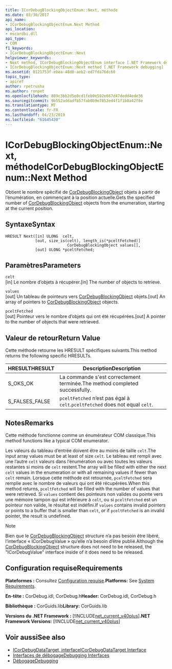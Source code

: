 ```yaml
---
title: ICorDebugBlockingObjectEnum::Next, méthode
ms.date: 03/30/2017
api_name:
- ICorDebugBlockingObjectEnum.Next Method
api_location:
- mscordbi.dll
api_type:
- COM
f1_keywords:
- ICorDebugBlockingObjectEnum::Next
helpviewer_keywords:
- Next method, ICorDebugBlockingObjectEnum interface [.NET Framework debugging]
- ICorDebugBlockingObjectEnum::Next method [.NET Framework debugging]
ms.assetid: 0121753f-ebea-48d0-aeb2-ed7fda76dc60
topic_type:
- apiref
author: rpetrusha
ms.author: ronpet
ms.openlocfilehash: 889c3bb2d5e0cd1feb9e592e667d47dedd4ede36
ms.sourcegitcommit: 9b552addadfb57fab0b9e7852ed4f1f1b8a42f8e
ms.translationtype: MT
ms.contentlocale: fr-FR
ms.lasthandoff: 04/23/2019
ms.locfileid: "61645420"
---
```

# <a name="icordebugblockingobjectenumnext-method"></a><span data-ttu-id="97826-102">ICorDebugBlockingObjectEnum::Next, méthode</span><span class="sxs-lookup"><span data-stu-id="97826-102">ICorDebugBlockingObjectEnum::Next Method</span></span>
<span data-ttu-id="97826-103">Obtient le nombre spécifié de [CorDebugBlockingObject](../../../../docs/framework/unmanaged-api/debugging/cordebugblockingobject-structure.md) objets à partir de l’énumération, en commençant à la position actuelle.</span><span class="sxs-lookup"><span data-stu-id="97826-103">Gets the specified number of [CorDebugBlockingObject](../../../../docs/framework/unmanaged-api/debugging/cordebugblockingobject-structure.md) objects from the enumeration, starting at the current position.</span></span>  
  
## <a name="syntax"></a><span data-ttu-id="97826-104">Syntaxe</span><span class="sxs-lookup"><span data-stu-id="97826-104">Syntax</span></span>  
  
```  
HRESULT Next([in] ULONG  celt,  
             [out, size_is(celt), length_is(*pceltFetched)]  
                           CorDebugBlockingObject values[],  
             [out] ULONG *pceltFetched;  
```  
  
## <a name="parameters"></a><span data-ttu-id="97826-105">Paramètres</span><span class="sxs-lookup"><span data-stu-id="97826-105">Parameters</span></span>  
 `celt`  
 <span data-ttu-id="97826-106">[in] Le nombre d’objets à récupérer.</span><span class="sxs-lookup"><span data-stu-id="97826-106">[in] The number of objects to retrieve.</span></span>  
  
 `values`  
 <span data-ttu-id="97826-107">[out] Un tableau de pointeurs vers [CorDebugBlockingObject](../../../../docs/framework/unmanaged-api/debugging/cordebugblockingobject-structure.md) objets.</span><span class="sxs-lookup"><span data-stu-id="97826-107">[out] An array of pointers to [CorDebugBlockingObject](../../../../docs/framework/unmanaged-api/debugging/cordebugblockingobject-structure.md) objects.</span></span>  
  
 `pceltFetched`  
 <span data-ttu-id="97826-108">[out] Pointeur vers le nombre d’objets qui ont été récupérées.</span><span class="sxs-lookup"><span data-stu-id="97826-108">[out] A pointer to the number of objects that were retrieved.</span></span>  
  
## <a name="return-value"></a><span data-ttu-id="97826-109">Valeur de retour</span><span class="sxs-lookup"><span data-stu-id="97826-109">Return Value</span></span>  
 <span data-ttu-id="97826-110">Cette méthode retourne les HRESULT spécifiques suivants.</span><span class="sxs-lookup"><span data-stu-id="97826-110">This method returns the following specific HRESULTs.</span></span>  
  
|<span data-ttu-id="97826-111">HRESULT</span><span class="sxs-lookup"><span data-stu-id="97826-111">HRESULT</span></span>|<span data-ttu-id="97826-112">Description</span><span class="sxs-lookup"><span data-stu-id="97826-112">Description</span></span>|  
|-------------|-----------------|  
|<span data-ttu-id="97826-113">S_OK</span><span class="sxs-lookup"><span data-stu-id="97826-113">S_OK</span></span>|<span data-ttu-id="97826-114">La commande s'est correctement terminée.</span><span class="sxs-lookup"><span data-stu-id="97826-114">The method completed successfully.</span></span>|  
|<span data-ttu-id="97826-115">S_FALSE</span><span class="sxs-lookup"><span data-stu-id="97826-115">S_FALSE</span></span>|<span data-ttu-id="97826-116">`pceltFetched` n’est pas égal à `celt`.</span><span class="sxs-lookup"><span data-stu-id="97826-116">`pceltFetched` does not equal `celt`.</span></span>|  
  
## <a name="remarks"></a><span data-ttu-id="97826-117">Notes</span><span class="sxs-lookup"><span data-stu-id="97826-117">Remarks</span></span>  
 <span data-ttu-id="97826-118">Cette méthode fonctionne comme un énumérateur COM classique.</span><span class="sxs-lookup"><span data-stu-id="97826-118">This method functions like a typical COM enumerator.</span></span>  
  
 <span data-ttu-id="97826-119">Les valeurs du tableau d’entrée doivent être au moins de taille `celt`.</span><span class="sxs-lookup"><span data-stu-id="97826-119">The input array values must be at least of size `celt`.</span></span> <span data-ttu-id="97826-120">Le tableau est rempli avec une l’autre `celt` valeurs dans l’énumération ou avec toutes les valeurs restantes si moins de `celt` restent.</span><span class="sxs-lookup"><span data-stu-id="97826-120">The array will be filled with either the next `celt` values in the enumeration or with all remaining values if fewer than `celt` remain.</span></span> <span data-ttu-id="97826-121">Lorsque cette méthode est retournée, `pceltFetched` sera remplie avec le nombre de valeurs qui ont été récupérées.</span><span class="sxs-lookup"><span data-stu-id="97826-121">When this method returns, `pceltFetched` will be filled with the number of values that were retrieved.</span></span> <span data-ttu-id="97826-122">Si `values` contient des pointeurs non valides ou pointe vers une mémoire tampon qui est inférieure à `celt`, ou si `pceltFetched` est un pointeur non valide, le résultat est indéfini.</span><span class="sxs-lookup"><span data-stu-id="97826-122">If `values` contains invalid pointers or points to a buffer that is smaller than `celt`, or if `pceltFetched` is an invalid pointer, the result is undefined.</span></span>  
  
> [!NOTE]
>  <span data-ttu-id="97826-123">Bien que le [CorDebugBlockingObject](../../../../docs/framework/unmanaged-api/debugging/cordebugblockingobject-structure.md) structure n’a pas besoin être libéré, l’interface « ICorDebugValue » qu’elle n’a besoin d’être publié.</span><span class="sxs-lookup"><span data-stu-id="97826-123">Although the [CorDebugBlockingObject](../../../../docs/framework/unmanaged-api/debugging/cordebugblockingobject-structure.md) structure does not need to be released, the "ICorDebugValue" interface inside of it does need to be released.</span></span>  
  
## <a name="requirements"></a><span data-ttu-id="97826-124">Configuration requise</span><span class="sxs-lookup"><span data-stu-id="97826-124">Requirements</span></span>  
 <span data-ttu-id="97826-125">**Plateformes :** Consultez [Configuration requise](../../../../docs/framework/get-started/system-requirements.md).</span><span class="sxs-lookup"><span data-stu-id="97826-125">**Platforms:** See [System Requirements](../../../../docs/framework/get-started/system-requirements.md).</span></span>  
  
 <span data-ttu-id="97826-126">**En-tête :** CorDebug.idl, CorDebug.h</span><span class="sxs-lookup"><span data-stu-id="97826-126">**Header:** CorDebug.idl, CorDebug.h</span></span>  
  
 <span data-ttu-id="97826-127">**Bibliothèque :** CorGuids.lib</span><span class="sxs-lookup"><span data-stu-id="97826-127">**Library:** CorGuids.lib</span></span>  
  
 <span data-ttu-id="97826-128">**Versions du .NET Framework :** [!INCLUDE[net_current_v40plus](../../../../includes/net-current-v40plus-md.md)]</span><span class="sxs-lookup"><span data-stu-id="97826-128">**.NET Framework Versions:** [!INCLUDE[net_current_v40plus](../../../../includes/net-current-v40plus-md.md)]</span></span>  
  
## <a name="see-also"></a><span data-ttu-id="97826-129">Voir aussi</span><span class="sxs-lookup"><span data-stu-id="97826-129">See also</span></span>

- [<span data-ttu-id="97826-130">ICorDebugDataTarget, interface</span><span class="sxs-lookup"><span data-stu-id="97826-130">ICorDebugDataTarget Interface</span></span>](../../../../docs/framework/unmanaged-api/debugging/icordebugdatatarget-interface.md)
- [<span data-ttu-id="97826-131">Interfaces de débogage</span><span class="sxs-lookup"><span data-stu-id="97826-131">Debugging Interfaces</span></span>](../../../../docs/framework/unmanaged-api/debugging/debugging-interfaces.md)
- [<span data-ttu-id="97826-132">Débogage</span><span class="sxs-lookup"><span data-stu-id="97826-132">Debugging</span></span>](../../../../docs/framework/unmanaged-api/debugging/index.md)
